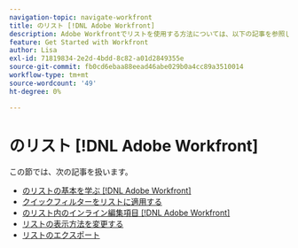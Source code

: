```yaml
---
navigation-topic: navigate-workfront
title: のリスト [!DNL Adobe Workfront]
description: Adobe Workfrontでリストを使用する方法については、以下の記事を参照してください。
feature: Get Started with Workfront
author: Lisa
exl-id: 71819834-2e2d-4bdd-8c82-a01d2849355e
source-git-commit: fb0cd6ebaa88eead46abe029b0a4cc89a3510014
workflow-type: tm+mt
source-wordcount: '49'
ht-degree: 0%

---
```


# のリスト [!DNL Adobe Workfront]

この節では、次の記事を扱います。

* [のリストの基本を学ぶ [!DNL Adobe Workfront]](../../../workfront-basics/navigate-workfront/use-lists/view-items-in-a-list.md)
* [クイックフィルターをリストに適用する](../../../workfront-basics/navigate-workfront/use-lists/apply-quick-filter-list.md)
* [のリスト内のインライン編集項目 [!DNL Adobe Workfront]](../../../workfront-basics/navigate-workfront/use-lists/inline-edit-objects.md)
* [リストの表示方法を変更する](../../../workfront-basics/navigate-workfront/use-lists/modify-list-display.md)
* [リストのエクスポート](../../../workfront-basics/navigate-workfront/use-lists/export-lists.md)

